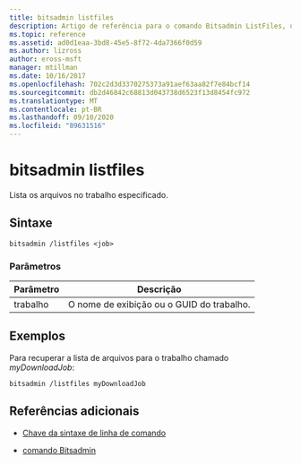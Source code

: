 ```yaml
---
title: bitsadmin listfiles
description: Artigo de referência para o comando Bitsadmin ListFiles, que lista os arquivos no trabalho especificado.
ms.topic: reference
ms.assetid: ad0d1eaa-3bd8-45e5-8f72-4da7366f0d59
ms.author: lizross
author: eross-msft
manager: mtillman
ms.date: 10/16/2017
ms.openlocfilehash: 702c2d3d3370275373a91aef63aa82f7e84bcf14
ms.sourcegitcommit: db2d46842c68813d043738d6523f13d8454fc972
ms.translationtype: MT
ms.contentlocale: pt-BR
ms.lasthandoff: 09/10/2020
ms.locfileid: "89631516"
---
```

# <a name="bitsadmin-listfiles"></a>bitsadmin listfiles

Lista os arquivos no trabalho especificado.

## <a name="syntax"></a>Sintaxe

```
bitsadmin /listfiles <job>
```

### <a name="parameters"></a>Parâmetros

| Parâmetro | Descrição |
| -------------- | -------------- |
| trabalho | O nome de exibição ou o GUID do trabalho. |

## <a name="examples"></a>Exemplos

Para recuperar a lista de arquivos para o trabalho chamado *myDownloadJob*:

```
bitsadmin /listfiles myDownloadJob
```

## <a name="additional-references"></a>Referências adicionais

- [Chave da sintaxe de linha de comando](command-line-syntax-key.md)

- [comando Bitsadmin](bitsadmin.md)
